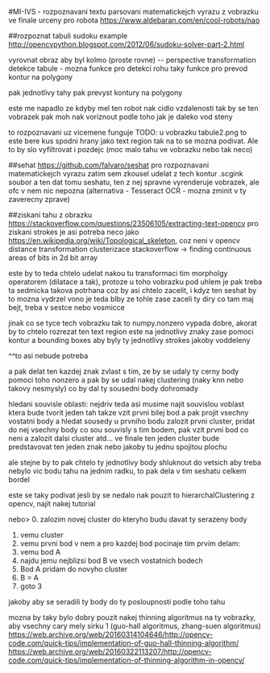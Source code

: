 #MI-IVS - rozpoznavani textu
parsovani matematickejch vyrazu z vobrazku
ve finale urceny pro robota https://www.aldebaran.com/en/cool-robots/nao

##rozpoznat tabuli
sudoku example http://opencvpython.blogspot.com/2012/06/sudoku-solver-part-2.html

vyrovnat obraz aby byl kolmo (proste rovne) -- perspective transformation
detekce tabule - mozna funkce pro detekci rohu
taky funkce pro prevod kontur na polygony

pak jednotlivy tahy pak prevyst kontury na polygony

este me napadlo ze kdyby mel ten robot nak cidlo vzdalenosti
tak by se ten vobrazek pak moh nak voriznout podle toho jak je daleko vod steny

to rozpoznavani uz vicemene funguje
TODO: u vobrazku tabule2.png to este bere kus spodni hrany jako text region tak
na to se mozna podivat. Ale to by slo vyfiltrovat i pozdejc (moc malo tahu ve vobrazku
nebo tak neco)

##sehat
https://github.com/falvaro/seshat pro rozpoznavani matematickejch vyrazu
zatim sem zkousel udelat z tech kontur .scgink soubor a ten dat tomu
seshatu, ten z nej spravne vyrenderuje vobrazek, ale ofc v nem nic nepozna
(alternativa - Tesseract OCR - mozna zminit v ty zaverecny zprave)

##ziskani tahu z obrazku
https://stackoverflow.com/questions/23506105/extracting-text-opencv
pro ziskani strokes je asi potreba neco jako
https://en.wikipedia.org/wiki/Topological_skeleton, coz neni v opencv
distance transformation
clusterizace
stackoverflow -> finding continuous areas of bits in 2d bit array

este by to teda chtelo udelat nakou tu transformaci tim morpholgy operatorem
(dilatace a tak), protoze u toho vobrazku pod uhlem je pak treba ta sedmicka 
takova potrhana coz by asi chtelo zacelit, i kdyz ten seshat by to mozna vydrzel
vono je teda blby ze tohle zase zaceli ty diry co tam maj bejt, treba v sestce
nebo vosmicce

jinak co se tyce tech vobrazku tak to numpy.nonzero vypada dobre, akorat by to chtelo
rozrezat ten text region este na jednotlivy znaky zase pomoci kontur a bounding boxes
aby byly ty jednotlivy strokes jakoby voddeleny 

^^to asi nebude potreba

a pak delat ten kazdej znak zvlast s tim, ze by se udaly ty cerny body pomoci
toho nonzero a pak by se udal nakej clustering (naky knn nebo takovy nesmysly)
co by dal ty sousedni body dohromady

hledani souvisle oblasti:
nejdriv teda asi musime najit souvislou voblast ktera bude tvorit jeden tah
takze vzit prvni bilej bod a pak projit vsechny vostatni body a hledat sousedy
u prvniho bodu zalozit prvni cluster, pridat do nej vsechny body co sou souvisly
s tim bodem, pak vzit prvni bod co neni a zalozit dalsi cluster atd...
ve finale ten jeden cluster bude predstavovat ten jeden znak nebo jakoby tu jednu spojitou
plochu

ale stejne by to pak chtelo ty jednotlivy body shluknout do vetsich aby treba nebylo vic bodu tahu
na jednim radku, to pak dela v tim seshatu celkem bordel

este se taky podivat jesli by se nedalo nak pouzit to hierarchalClustering z opencv,
najit nakej tutorial


nebo>
0. zalozim novej cluster do kteryho budu davat ty serazeny body
1. vemu cluster
2. vemu prvni bod v nem a pro kazdej bod pocinaje tim prvim delam:
3. vemu bod A
4. najdu jemu nejblizsi bod B ve vsech vostatnich bodech
5. Bod A pridam do novyho cluster
6. B = A
7. goto 3

jakoby aby se seradili ty body do ty posloupnosti podle toho tahu


mozna by taky bylo dobry pouzit nakej thinning algoritmus na ty vobrazky, aby vsechny cary mely
sirku 1 (guo-hall algoritmus, zhang-suen algoritmus)
https://web.archive.org/web/20160314104646/http://opencv-code.com/quick-tips/implementation-of-guo-hall-thinning-algorithm/
https://web.archive.org/web/20160322113207/http://opencv-code.com/quick-tips/implementation-of-thinning-algorithm-in-opencv/

